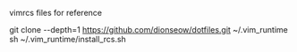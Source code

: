 vimrcs files for reference

git clone --depth=1 https://github.com/dionseow/dotfiles.git ~/.vim_runtime
sh ~/.vim_runtime/install_rcs.sh
